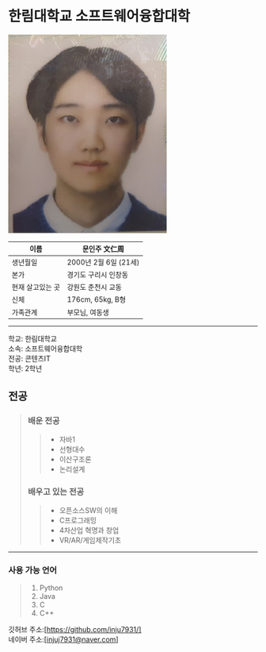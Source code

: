 
# 한림대학교 소프트웨어융합대학

<img src=picture.jpg width=320 height=400>

|이름|문인주 文仁周|
|----|----|
|생년월일|2000년 2월 6일 (21세)|
|본가| 경기도 구리시 인창동|
|현재 살고있는 곳|강원도 춘천시 교동|
|신체|176cm, 65kg, B형|
|가족관계|부모님, 여동생|  

----------------------

학교: 한림대학교  
소속: 소프트웨어융합대학  
전공: 콘텐츠IT  
학년: 2학년


##  전공
>### 배운 전공
>>* 자바1   
>>* 선형대수  
>>* 이산구조론  
>>* 논리설계  
>### 배우고 있는 전공
>>* 오픈소스SW의 이해
>>* C프로그래밍  
>>* 4차산업 혁명과 창업
>>* VR/AR/게임제작기초

-------------

### 사용 가능 언어
>1. Python
>2. Java
>3. C
>4. C++

깃허브 주소:[https://github.com/inju7931/]  
네이버 주소:[injuj7931@naver.com]


